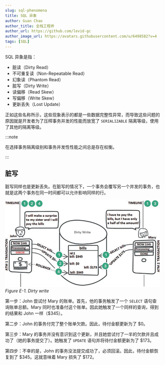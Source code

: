 ```yaml
---
slug: sql-phenomena
title: SQL 异象
author: Guan Chao
author_title: 全栈工程师
author_url: https://github.com/levid-gc
author_image_url: https://avatars.githubusercontent.com/u/6498582?v=4
tags: [SQL]
---
```


SQL 异象是指：

- 脏读（Dirty Read）
- 不可重复读（Non-Repeatable Read）
- 幻象读（Phantom Read）
- 脏写（Dirty Write）
- 读偏移（Read Skew）
- 写偏移（Write Skew）
- 更新丢失（Lost Update）

正如这些名称所示，这些现象表示的都是一些数据完整性异常，而导致这些问题的原因就是开发者为了压榨事务并发的性能而放宽了 `SERIALIZABLE` 隔离等级，使用了其他的隔离等级。

:::note 

在选择事务隔离级别和事务并发性性能之间总是存在权衡。

:::

## 脏写

脏写同样也是更新丢失。在脏写的情况下，一个事务会覆写另一个并发的事务，也就是这两个事务在同一时间都可以允许影响同样的行。

![Figure E-1. Dirty write](/img/figureE-1.png)
_Figure E-1. Dirty write_

第一步：John 尝试付 Mary 的账单。首先，他的事务触发了一个 `SELECT` 语句查询账单总额。Mary 同时也准备付这个账单。因此她触发了一个同样的查询，得到的结果和 John 一样（$345）。

第二步：John 的事务付完了整个账单欠款。因此，待付金额更新为了 $0。

第三步：Mary 的事务并没有意识到这个更新，并且她尝试付了一半的欠款并且成功了（她的事务提交了）。她触发了 `UPDATE` 语句并将待付金额更新为了 $173。

第四步：不幸的是，John 的事务没法提交成功了，必须回滚。因此，待付金额恢复到了 $345。这就意味着 Mary 损失了 $172。